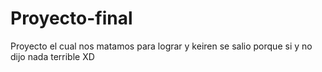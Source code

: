 # Proyecto-final
Proyecto el cual nos matamos para lograr y keiren se salio porque si y no dijo nada terrible XD
